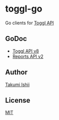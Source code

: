 toggl-go
====

Go clients for [Toggl API](https://github.com/toggl/toggl_api_docs)

## GoDoc

* [Toggl API v8](https://godoc.org/github.com/it-akumi/toggl-go/toggl)
* [Reports API v2](https://godoc.org/github.com/it-akumi/toggl-go/reports)

## Author

[Takumi Ishii](https://github.com/it-akumi)

## License

[MIT](https://github.com/it-akumi/toggl-go/blob/master/LICENSE)
